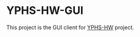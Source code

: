 # YPHS-HW-GUI
This project is the GUI client for [YPHS-HW](https://github.com/by-debug/YPHS-HW) project.
